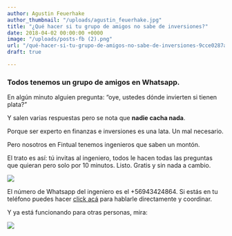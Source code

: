 ```yaml
---
author: Agustin Feuerhake
author_thumbnail: "/uploads/agustin_feuerhake.jpg"
title: "¿Qué hacer si tu grupo de amigos no sabe de inversiones?"
date: 2018-04-02 00:00:00 +0000
image: "/uploads/posts-fb (2).png"
url: "/qué-hacer-si-tu-grupo-de-amigos-no-sabe-de-inversiones-9cce0287a7e9/"
draft: true

---
```

### Todos tenemos un grupo de amigos en Whatsapp.

En algún minuto alguien pregunta: “oye, ustedes dónde invierten si tienen plata?”

Y salen varias respuestas pero se nota que **nadie cacha nada**.

Porque ser experto en finanzas e inversiones es una lata. Un mal necesario.

Pero nosotros en Fintual tenemos ingenieros que saben un montón.

El trato es así: tú invitas al ingeniero, todos le hacen todas las preguntas que quieran pero solo por 10 minutos. Listo. Gratis y sin nada a cambio.

![](/uploads/qué-hacer-si-1198.png)

El número de Whatsapp del ingeniero es el +56943424864. Si estás en tu teléfono puedes hacer [click acá](https://api.whatsapp.com/send?text=Hola%20ingeniero%20,te%20quiero%20invitar%20a%20mi%20grupo%20de%20amigos&phone=56943424864) para hablarle directamente y coordinar.

Y ya está funcionando para otras personas, mira:

![](/uploads/qué-hacer-si-3722.png)